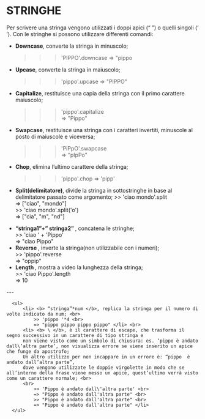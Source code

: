 # STRINGHE 
Per scrivere una stringa vengono utilizzati i doppi apici (“ ”) o quelli singoli (‘ ’). Con le stringhe si possono utilizzare differenti comandi:
* **Downcase**, converte la stringa in minuscolo;

	> >> 'PIPPO'.downcase 
	> => "pippo
* **Upcase**, converte la stringa in maiuscolo;
	> >> 'pippo'.upcase
	> => "PIPPO" </li>
* **Capitalize**, restituisce una capia della stringa con il primo carattere maiuscolo;
	> >> 'pippo'.capitalize <br>
	> => "Pippo"
* **Swapcase**, restituisce una stringa con i caratteri invertiti, minuscole al posto di maiuscole e viceversa;
	> >> 'PiPpO'.swapcase <br>
	> => "pIpPo" </li>
* **Chop**, elimina l’ultimo carattere della stringa; <br>
	> >> 'pippo'.chop 
	> => 'pipp'		
* **Split(delimitatore)**, divide la stringa in sottostringhe in base al delimitatore passato come argomento;
				>> 'ciao mondo'.split <br>
				=> ["ciao", "mondo"] <br>
				>> 'ciao mondo'.split('o') <br>
				=> ["cia", "m", "nd"] </li>
			<li> <b> “stringa1”+” stringa2” </b>, concatena le stringhe; <br>
				>> 'ciao ' + 'Pippo' <br>
				=> "ciao Pippo" </li>
			<li> <b> Reverse </b>, inverte la stringa(non utilizzabile con i numeri); <br>
				>> 'pippo'.reverse <br>
				=> "oppip" </li>
			<li> <b> Length </b>, mostra a video la lunghezza della stringa; <br>
				>> 'ciao Pippo'.length <br>
				=> 10 </li>
		</ul>
		---

		<ul>
			<li> <b> “stringa”*num </b>, replica la stringa per il numero di volte indicato da num; <br>
				>> 'pippo '*4 <br>
				=> "pippo pippo pippo pippo" </li> <br>
			<li> <b> \ </b>, è il carattere di escape, che trasforma il segno successivo in un carattere di tipo stringa e
			non viene visto come un simbolo di chiusura: es. ‘pippo è andato dall\’altra parte’, non visualizza errore se viene inserito un apice che funge da apostrofo; 
			Un altro utilizzo per non incappare in un errore è: “pippo  è andato dall’altra parte”, 
			dove vengono utilizzate le doppie virgolette in modo che se all’interno della frase viene messo un apice, quest’ultimo verrà visto come un carattere normale; <br> 
			<br>
				>> 'Pippo è andato dall\'altra parte' <br>
				=> "Pippo è andato dall'altra parte" <br>
				>> "Pippo è andato dall'altra parte" <br>
				=> "Pippo è andato dall'altra parte" </li>
		</ul>
		
